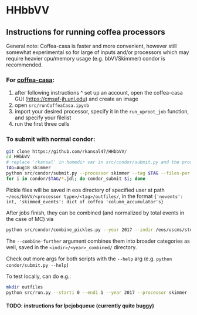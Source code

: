 # HHbbVV

## Instructions for running coffea processors

General note: Coffea-casa is faster and more convenient, however still somewhat experimental so for large of inputs and/or processors which may require heavier cpu/memory usage (e.g. bbVVSkimmer) condor is recommended.

### For [coffea-casa](https://coffea-casa.readthedocs.io/en/latest/cc_user.html):
1. after following instructions ^ set up an account, open the coffea-casa GUI (https://cmsaf-jh.unl.edu) and create an image
2. open `src/runCoffeaCasa.ipynb`
3. import your desired processor, specify it in the `run_uproot_job` function, and specify your filelist
4. run the first three cells


### To submit with normal condor:

```bash
git clone https://github.com/rkansal47/HHbbVV/
cd HHbbVV
# replace 'rkansal' in homedir var in src/condor/submit.py and the proxy address in condor/submit.templ.jdl
TAG=Aug18_skimmer
python src/condor/submit.py --processor skimmer --tag $TAG --files-per-job 20  # will need python3 (recommended to set up via miniconda)
for i in condor/$TAG/*.jdl; do condor_submit $i; done
```

Pickle files will be saved in eos directory of specified user at path `~/eos/bbVV/<processor type>/<tag>/outfiles/`, in the format `{'nevents': int, 'skimmed_events': dict of coffea 'column_accumulator's}`

After jobs finish, they can be combined (and normalized by total events in the case of MC) via
```bash
python src/condor/combine_pickles.py --year 2017 --indir /eos/uscms/store/user/rkansal/bbVV/skimmer/$TAG/outfiles/ --r True --norm True --combine-further True
```

The `--combine-further` argument combines them into broader categories as well, saved in the `<indir>/<year>_combined/` directory.



Check out more args for both scripts with the `--help` arg (e.g. `python condor/submit.py --help`)


To test locally, can do e.g.:

```bash
mkdir outfiles
python src/run.py --starti 0 --endi 1 --year 2017 --processor skimmer --executor iterative --samples '2017_HHToBBVVToBBQQQQ_cHHH1'
```


#### TODO: instructions for lpcjobqueue (currently quite buggy)
